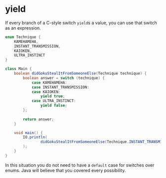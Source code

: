# yield

If every branch of a C-style switch `yield`s a value, you can use that switch as an expression.

```java
enum Technique {
    KAMEHAMEHA,
    INSTANT_TRANSMISSION,
    KAIOKEN,
    ULTRA_INSTINCT
}

class Main {
    boolean didGokuStealItFromSomeoneElse(Technique technique) {
        boolean answer = switch (technique) {
            case KAMEHAMEHA:
            case INSTANT_TRANSMISSION:
            case KAIOKEN:
                yield true;
            case ULTRA_INSTINCT:
                yield false;
        };
        
        return answer;
    }

    void main() {
        IO.println(
                didGokuStealItFromSomeoneElse(Technique.INSTANT_TRANSMISSION)
        );
    }
}
```

In this situation you do not need to have a `default` case for switches over enums. Java will believe that
you covered every possibility.